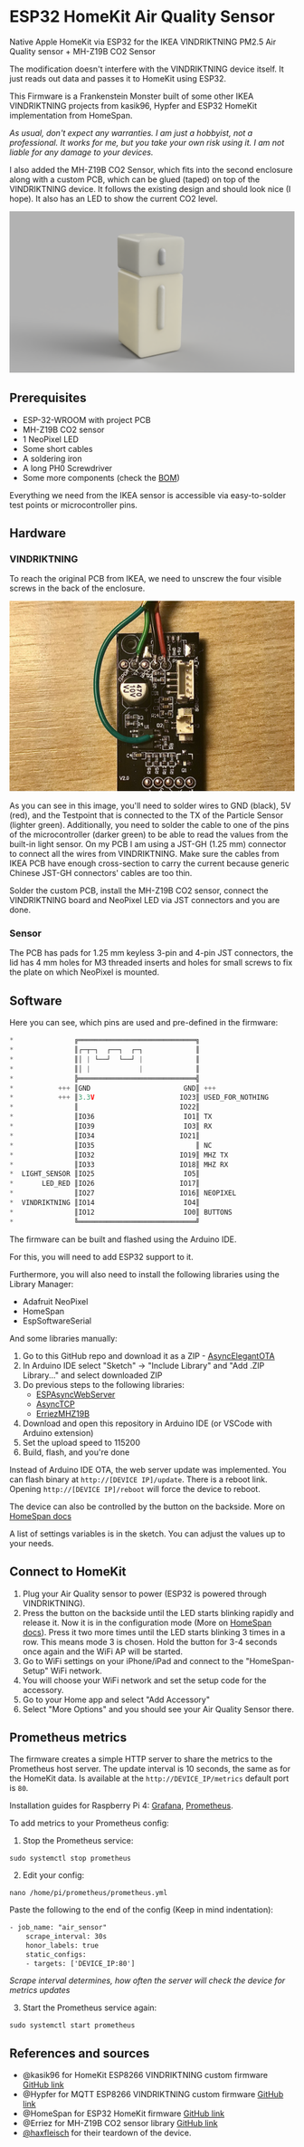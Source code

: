 # ESP32 HomeKit Air Quality Sensor
Native Apple HomeKit via ESP32 for the IKEA VINDRIKTNING PM2.5 Air Quality sensor + MH-Z19B CO2 Sensor

The modification doesn't interfere with the VINDRIKTNING device itself. It just reads out data and passes it to HomeKit using ESP32.

This Firmware is a Frankenstein Monster built of some other IKEA VINDRIKTNING projects from kasik96, Hypfer and ESP32 HomeKit implementation from HomeSpan.

_As usual, don't expect any warranties. I am just a hobbyist, not a professional. It works for me, but you take your own risk using it. I am not liable for any damage to your devices._

I also added the MH-Z19B CO2 Sensor, which fits into the second enclosure along with a custom PCB, which can be glued (taped) on top of the VINDRIKTNING device. It follows the existing design and should look nice (I hope). It also has an LED to show the current CO2 level.

![render](./images/render.png)

## Prerequisites

- ESP-32-WROOM with project PCB
- MH-Z19B CO2 sensor
- 1 NeoPixel LED
- Some short cables
- A soldering iron
- A long PH0 Screwdriver
- Some more components (check the [BOM](https://github.com/oleksiikutuzov/esp32-homekit-air-quality/blob/main/hardware/BOM.txt))

Everything we need from the IKEA sensor is accessible via easy-to-solder test points or microcontroller pins.

## Hardware
### VINDRIKTNING

To reach the original PCB from IKEA, we need to unscrew the four visible screws in the back of the enclosure.

![board](./images/wires.jpg)

As you can see in this image, you'll need to solder wires to GND (black), 5V (red), and the Testpoint that is connected to the TX of the
Particle Sensor (lighter green). Additionally, you need to solder the cable to one of the pins of the microcontroller (darker green) to be able to read the values from the built-in light sensor. On my PCB I am using a JST-GH (1.25 mm) connector to connect all the wires from VINDRIKTNING. Make sure the cables from IKEA PCB have enough cross-section to carry the current because generic Chinese JST-GH connectors' cables are too thin.

Solder the custom PCB, install the MH-Z19B CO2 sensor, connect the VINDRIKTNING board and NeoPixel LED via JST connectors and you are done.

### Sensor
The PCB has pads for 1.25 mm keyless 3-pin and 4-pin JST connectors, the lid has 4 mm holes for M3 threaded inserts and holes for small screws to fix the plate on which NeoPixel is mounted.

## Software

Here you can see, which pins are used and pre-defined in the firmware:
```c++
*               ╔═════════════════════════════╗
*               ║┌─┬─┐  ┌──┐  ┌─┐             ║
*               ║│ | └──┘  └──┘ |             ║
*               ║│ |            |             ║
*               ╠═════════════════════════════╣
*           +++ ║GND                       GND║ +++
*           +++ ║3.3V                     IO23║ USED_FOR_NOTHING
*               ║                         IO22║
*               ║IO36                      IO1║ TX
*               ║IO39                      IO3║ RX
*               ║IO34                     IO21║
*               ║IO35                         ║ NC
*               ║IO32                     IO19║ MHZ TX
*               ║IO33                     IO18║ MHZ RX
*  LIGHT_SENSOR ║IO25                      IO5║
*       LED_RED ║IO26                     IO17║
*               ║IO27                     IO16║ NEOPIXEL
*  VINDRIKTNING ║IO14                      IO4║
*               ║IO12                      IO0║ BUTTONS
*               ╚═════════════════════════════╝
```

The firmware can be built and flashed using the Arduino IDE.

For this, you will need to add ESP32 support to it.

Furthermore, you will also need to install the following libraries using the Library Manager:

* Adafruit NeoPixel
* HomeSpan
* EspSoftwareSerial

And some libraries manually:

1. Go to this GitHub repo and download it as a ZIP - [AsyncElegantOTA](https://github.com/ayushsharma82/AsyncElegantOTA)
2. In Arduino IDE select "Sketch" -> "Include Library" and "Add .ZIP Library..." and select downloaded ZIP
3. Do previous steps to the following libraries:
   * [ESPAsyncWebServer](https://github.com/me-no-dev/ESPAsyncWebServer)
   * [AsyncTCP](https://github.com/me-no-dev/AsyncTCP)
   * [ErriezMHZ19B](https://github.com/Erriez/ErriezMHZ19B)
4. Download and open this repository in Arduino IDE (or VSCode with Arduino extension)
5. Set the upload speed to 115200
6. Build, flash, and you're done

Instead of Arduino IDE OTA, the web server update was implemented. You can flash binary at `http://[DEVICE IP]/update`.
There is a reboot link. Opening `http://[DEVICE IP]/reboot` will force the device to reboot.

The device can also be controlled by the button on the backside. More on [HomeSpan docs](https://github.com/HomeSpan/HomeSpan/blob/master/docs/UserGuide.md)

A list of settings variables is in the sketch. You can adjust the values up to your needs.

## Connect to HomeKit

1. Plug your Air Quality sensor to power (ESP32 is powered through VINDRIKTNING).
2. Press the button on the backside until the LED starts blinking rapidly and release it. Now it is in the configuration mode (More on [HomeSpan docs](https://github.com/HomeSpan/HomeSpan/blob/master/docs/UserGuide.md)). Press it two more times until the LED starts blinking 3 times in a row. This means mode 3 is chosen. Hold the button for 3-4 seconds once again and the WiFi AP will be started.
3. Go to WiFi settings on your iPhone/iPad and connect to the "HomeSpan-Setup" WiFi network.
4. You will choose your WiFi network and set the setup code for the accessory.
5. Go to your Home app and select "Add Accessory"
6. Select "More Options" and you should see your Air Quality Sensor there.

## Prometheus metrics

The firmware creates a simple HTTP server to share the metrics to the Prometheus host server. The update interval is 10 seconds, the same as for the HomeKit data. Is available at the `http://DEVICE_IP/metrics` default port is `80`.

Installation guides for Raspberry Pi 4: [Grafana](https://pimylifeup.com/raspberry-pi-grafana/), [Prometheus](https://pimylifeup.com/raspberry-pi-prometheus/).

To add metrics to your Prometheus config:

1. Stop the Prometheus service:
```
sudo systemctl stop prometheus
```
2. Edit your config:
```
nano /home/pi/prometheus/prometheus.yml
```
Paste the following to the end of the config (Keep in mind indentation):
```
- job_name: "air_sensor"
    scrape_interval: 30s
    honor_labels: true
    static_configs:
    - targets: ['DEVICE_IP:80']
```
*Scrape interval determines, how often the server will check the device for metrics updates*

3. Start the Prometheus service again:
```
sudo systemctl start prometheus
```

## References and sources

- @kasik96 for HomeKit ESP8266 VINDRIKTNING custom firmware [GitHub link](https://github.com/kasik96/esp8266-vindriktning-particle-sensor-homekit)
- @Hypfer for MQTT ESP8266 VINDRIKTNING custom firmware [GitHub link](https://github.com/Hypfer/esp8266-vindriktning-particle-sensor)
- @HomeSpan for ESP32 HomeKit firmware [GitHub link](https://github.com/HomeSpan/HomeSpan)
- @Erriez for MH-Z19B CO2 sensor library [GitHub link](https://github.com/Erriez/ErriezMHZ19B)
- [@haxfleisch](https://twitter.com/haxfleisch) for their teardown of the device.
